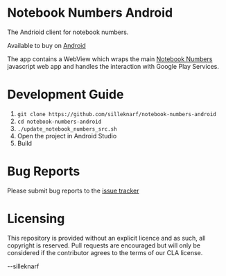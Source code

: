 Notebook Numbers Android
========================

The Andrioid client for notebook numbers. 

Available to buy on [Android](https://play.google.com/store/apps/details?id=com.silleknarf.notebooknumbers&hl=en)

The app contains a WebView which wraps the main [Notebook Numbers](https://github.com/silleknarf/notebook-numbers) javascript web app and handles the interaction with Google Play Services.

Development Guide
=================

1. `git clone https://github.com/silleknarf/notebook-numbers-android`
2. `cd notebook-numbers-android`
3. `./update_notebook_numbers_src.sh`
4. Open the project in Android Studio
5. Build

Bug Reports
===========

Please submit bug reports to the [issue tracker](https://github.com/silleknarf/notebook-numbers-android/issues)

Licensing
=========

This repository is provided without an explicit licence and as such, all copyright is reserved. 
Pull requests are encouraged but will only be considered if the contributor agrees to the terms of our CLA license.

--silleknarf
